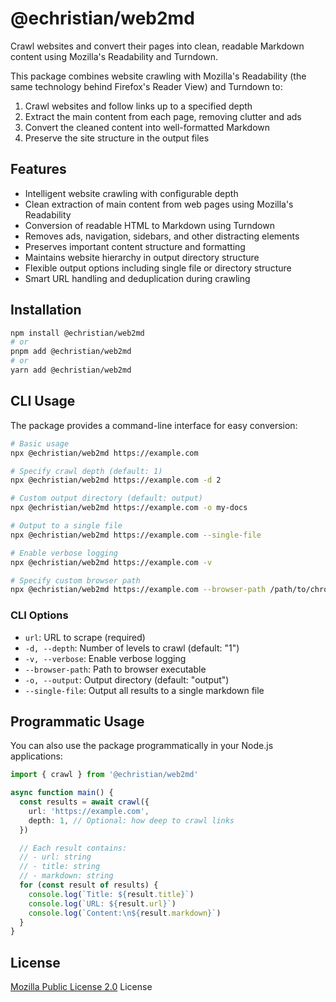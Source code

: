 # @echristian/web2md

Crawl websites and convert their pages into clean, readable Markdown content using Mozilla's Readability and Turndown.

This package combines website crawling with Mozilla's Readability (the same technology behind Firefox's Reader View) and Turndown to:
1. Crawl websites and follow links up to a specified depth
2. Extract the main content from each page, removing clutter and ads
3. Convert the cleaned content into well-formatted Markdown
4. Preserve the site structure in the output files

## Features

- Intelligent website crawling with configurable depth
- Clean extraction of main content from web pages using Mozilla's Readability
- Conversion of readable HTML to Markdown using Turndown
- Removes ads, navigation, sidebars, and other distracting elements
- Preserves important content structure and formatting
- Maintains website hierarchy in output directory structure
- Flexible output options including single file or directory structure
- Smart URL handling and deduplication during crawling

## Installation

```bash
npm install @echristian/web2md
# or
pnpm add @echristian/web2md
# or
yarn add @echristian/web2md
```

## CLI Usage

The package provides a command-line interface for easy conversion:

```bash
# Basic usage
npx @echristian/web2md https://example.com

# Specify crawl depth (default: 1)
npx @echristian/web2md https://example.com -d 2

# Custom output directory (default: output)
npx @echristian/web2md https://example.com -o my-docs

# Output to a single file
npx @echristian/web2md https://example.com --single-file

# Enable verbose logging
npx @echristian/web2md https://example.com -v

# Specify custom browser path
npx @echristian/web2md https://example.com --browser-path /path/to/chrome
```

### CLI Options

- `url`: URL to scrape (required)
- `-d, --depth`: Number of levels to crawl (default: "1")
- `-v, --verbose`: Enable verbose logging
- `--browser-path`: Path to browser executable
- `-o, --output`: Output directory (default: "output")
- `--single-file`: Output all results to a single markdown file

## Programmatic Usage

You can also use the package programmatically in your Node.js applications:

```typescript
import { crawl } from '@echristian/web2md'

async function main() {
  const results = await crawl({
    url: 'https://example.com',
    depth: 1, // Optional: how deep to crawl links
  })

  // Each result contains:
  // - url: string
  // - title: string
  // - markdown: string
  for (const result of results) {
    console.log(`Title: ${result.title}`)
    console.log(`URL: ${result.url}`)
    console.log(`Content:\n${result.markdown}`)
  }
}
```

## License

[Mozilla Public License 2.0](./LICENSE.md) License
